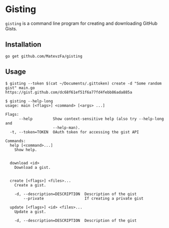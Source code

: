 # Gisting

`gisting` is a command line program for creating and downloading GitHub Gists.

## Installation
```
go get github.com/MatevzFa/gisting
```

## Usage

```
$ gisting --token $(cat ~/Documents/.gittoken) create -d "Some random gist" main.go
https://gist.github.com/dc68f61ef51f6a77fd4febb86ada885a
```

```
$ gisting --help-long
usage: main [<flags>] <command> [<args> ...]

Flags:
      --help         Show context-sensitive help (also try --help-long and
                     --help-man).
  -t, --token=TOKEN  OAuth token for accessing the gist API

Commands:
  help [<command>...]
    Show help.


  download <id>
    Download a gist.


  create [<flags>] <files>...
    Create a gist.

    -d, --description=DESCRIPTION  Description of the gist
        --private                  If creating a private gist

  update [<flags>] <id> <files>...
    Update a gist.

    -d, --description=DESCRIPTION  Description of the gist
```
